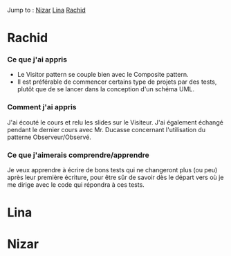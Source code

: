Jump to :
[Nizar](#nizar)
[Lina](#lina)
[Rachid](#rachid)

# Rachid

### Ce que j'ai appris

- Le Visitor pattern se couple bien avec le Composite pattern.
- Il est préférable de commencer certains type de projets par des tests, plutôt que de se lancer dans la conception d'un schéma UML.

### Comment j'ai appris

J'ai écouté le cours et relu les slides sur le Visiteur. J'ai également échangé pendant le dernier cours avec Mr. Ducasse concernant l'utilisation du patterne Observeur/Observé.

### Ce que j'aimerais comprendre/apprendre

Je veux apprendre à écrire de bons tests qui ne changeront plus (ou peu) après leur première écriture, pour être sûr de savoir dès le départ vers où je me dirige avec le code qui répondra à ces tests.


# Lina


# Nizar



